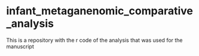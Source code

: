 # infant_metaganenomic_comparative_analysis
This is a repository with the r code of the analysis that was used for the manuscript
